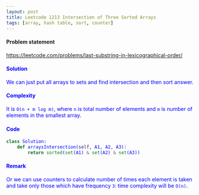 ```yaml
---
layout: post
title: Leetcode 1213 Intersection of Three Sorted Arrays
tags: [array, hash table, sort, counter]
---
```


#### Problem statement

<a href="https://leetcode.com/problems/last-substring-in-lexicographical-order/"> <font color = blue>https://leetcode.com/problems/last-substring-in-lexicographical-order/

#### Solution
We can just put all arrays to sets and find intersection and then sort answer.

#### Complexity
It is `O(n + m log m)`, where `n` is total number of elements and `m` is number of elements in the smallest array. 

#### Code
```python
class Solution:
    def arraysIntersection(self, A1, A2, A3):
        return sorted(set(A1) & set(A2) & set(A3))
```

#### Remark
Or we can use counters to calculate number of times each element is taken and take only those which have frequency `3`: time complexity will be `O(n)`.


